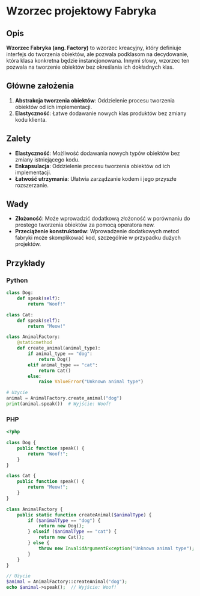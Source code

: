 # Wzorzec projektowy Fabryka

## Opis

**Wzorzec Fabryka (ang. Factory)** to wzorzec kreacyjny, który definiuje interfejs do tworzenia obiektów, ale pozwala podklasom na decydowanie, która klasa konkretna będzie instancjonowana. Innymi słowy, wzorzec ten pozwala na tworzenie obiektów bez określania ich dokładnych klas.

## Główne założenia
1. **Abstrakcja tworzenia obiektów**: Oddzielenie procesu tworzenia obiektów od ich implementacji.
2. **Elastyczność**: Łatwe dodawanie nowych klas produktów bez zmiany kodu klienta.

## Zalety
- **Elastyczność**: Możliwość dodawania nowych typów obiektów bez zmiany istniejącego kodu.
- **Enkapsulacja**: Oddzielenie procesu tworzenia obiektów od ich implementacji.
- **Łatwość utrzymania**: Ułatwia zarządzanie kodem i jego przyszłe rozszerzanie.

## Wady
- **Złożoność**: Może wprowadzić dodatkową złożoność w porównaniu do prostego tworzenia obiektów za pomocą operatora new.
- **Przeciążenie konstruktorów**: Wprowadzenie dodatkowych metod fabryki może skomplikować kod, szczególnie w przypadku dużych projektów.

## Przykłady

### Python

```python
class Dog:
    def speak(self):
        return "Woof!"

class Cat:
    def speak(self):
        return "Meow!"

class AnimalFactory:
    @staticmethod
    def create_animal(animal_type):
        if animal_type == "dog":
            return Dog()
        elif animal_type == "cat":
            return Cat()
        else:
            raise ValueError("Unknown animal type")

# Użycie
animal = AnimalFactory.create_animal("dog")
print(animal.speak())  # Wyjście: Woof!
```

### PHP

```php
<?php

class Dog {
    public function speak() {
        return "Woof!";
    }
}

class Cat {
    public function speak() {
        return "Meow!";
    }
}

class AnimalFactory {
    public static function createAnimal($animalType) {
        if ($animalType == "dog") {
            return new Dog();
        } elseif ($animalType == "cat") {
            return new Cat();
        } else {
            throw new InvalidArgumentException("Unknown animal type");
        }
    }
}

// Użycie
$animal = AnimalFactory::createAnimal("dog");
echo $animal->speak();  // Wyjście: Woof!
```